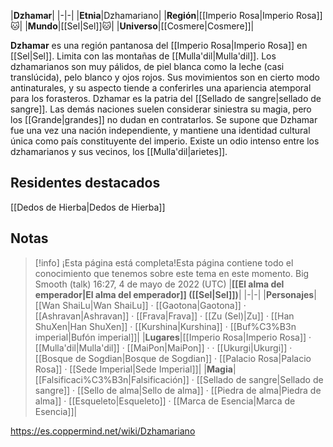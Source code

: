 

|**Dzhamar**|
|-|-|
|**Etnia**|Dzhamariano|
|**Región**|[[Imperio Rosa\|Imperio Rosa]]🐱︎|
|**Mundo**|[[Sel\|Sel]]🐱︎|
|**Universo**|[[Cosmere\|Cosmere]]|

**Dzhamar** es una región pantanosa del [[Imperio Rosa\|Imperio Rosa]] en [[Sel\|Sel]]. Limita con las montañas de [[Mulla'dil\|Mulla'dil]].
Los dzhamarianos son muy pálidos, de piel blanca como la leche (casi translúcida), pelo blanco y ojos rojos. Sus movimientos son en cierto modo antinaturales, y su aspecto tiende a conferirles una apariencia atemporal para los forasteros.
Dzhamar es la patria del [[Sellado de sangre\|sellado de sangre]]. Las demás naciones suelen considerar siniestra su magia, pero los [[Grande\|grandes]] no dudan en contratarlos.
Se supone que Dzhamar fue una vez una nación independiente, y mantiene una identidad cultural única como país constituyente del imperio. Existe un odio intenso entre los dzhamarianos y sus vecinos, los [[Mulla'dil\|arietes]].

## Residentes destacados
[[Dedos de Hierba\|Dedos de Hierba]]
## Notas

> [!info] ¡Esta página está completa!Esta página contiene todo el conocimiento que tenemos sobre este tema en este momento.
Big Smooth (talk) 16:27, 4 de mayo de 2022 (UTC)
|**[[El alma del emperador\|El alma del emperador]] ([[Sel\|Sel]])**|
|-|-|
|**Personajes**|[[Wan ShaiLu\|Wan ShaiLu]] · [[Gaotona\|Gaotona]] · [[Ashravan\|Ashravan]] · [[Frava\|Frava]] · [[Zu (Sel)\|Zu]] · [[Han ShuXen\|Han ShuXen]] · [[Kurshina\|Kurshina]] · [[Buf%C3%B3n imperial\|Bufón imperial]]|
|**Lugares**|[[Imperio Rosa\|Imperio Rosa]] · [[Mulla'dil\|Mulla'dil]] · [[MaiPon\|MaiPon]] ·  · [[Ukurgi\|Ukurgi]] · [[Bosque de Sogdian\|Bosque de Sogdian]] · [[Palacio Rosa\|Palacio Rosa]] · [[Sede Imperial\|Sede Imperial]]|
|**Magia**|[[Falsificaci%C3%B3n\|Falsificación]] · [[Sellado de sangre\|Sellado de sangre]] · [[Sello de alma\|Sello de alma]] · [[Piedra de alma\|Piedra de alma]] · [[Esqueleto\|Esqueleto]] · [[Marca de Esencia\|Marca de Esencia]]|



https://es.coppermind.net/wiki/Dzhamariano